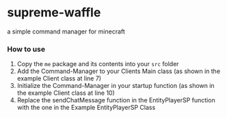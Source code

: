 # supreme-waffle
a simple command manager for minecraft

### How to use
1. Copy the `me` package and its contents into your `src` folder
2. Add the Command-Manager to your Clients Main class (as shown in the example Client class at line 7)
3. Initialize the Command-Manager in your startup function (as shown in the example Client class at line 10)
4. Replace the sendChatMessage function in the EntityPlayerSP function with the one in the Example EntityPlayerSP Class